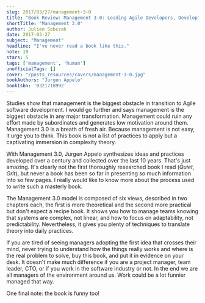 ```yaml
---
slug: 2017/03/27/management-3-0
title: "Book Review: Management 3.0: Leading Agile Developers, Developing Agile Leaders"
shortTitle: "Management 3.0"
author: Julien Sobczak
date: 2017-03-27
subject: "Management"
headline: "I've never read a book like this."
note: 19
stars: 5
tags: ['management', 'human']
unofficialTags: []
cover: "/posts_resources/covers/management-3-0.jpg"
bookAuthors: "Jurgen Appelo"
bookIsbn: '0321718992'
---
```




Studies show that management is the biggest obstacle in transition to Agile software development. I would go further and says management is the biggest obstacle in any major transformation. Management could ruin any effort made by subordinates and generates low motivation around them. Management 3.0 is a breath of fresh air. Because management is not easy, it urge you to think. This book is not a list of practices to apply but a captivating immersion in complexity theory.

With Management 3.0, Jurgen Appelo synthesizes ideas and practices developed over a century and collected over the last 10 years. That's just amazing. It's clearly not the first thoroughly researched book I read (*Quiet*, *Grit*), but never a book has been so far in presenting so much information into so few pages. I really would like to know more about the process used to write such a masterly book.

The Management 3.0 model is composed of six views, described in two chapters each, the first is more theoretical and the second more practical but don't expect a recipe book. It shows you how to manage teams knowing that systems are complex, not linear, and how to focus on adaptability, not predictability. Nevertheless, it gives you plenty of techniques to translate theory into daily practices.

If you are tired of seeing managers adopting the first idea that crosses their mind, never trying to understand how the things really works and where is the real problem to solve, buy this book, and put it in evidence on your desk. It doesn't make much difference if you are a project manager, team leader, CTO, or if you work in the software industry or not. In the end we are all managers of the environment around us. Work could be a lot funnier managed that way.

One final note: the book is funny too!

